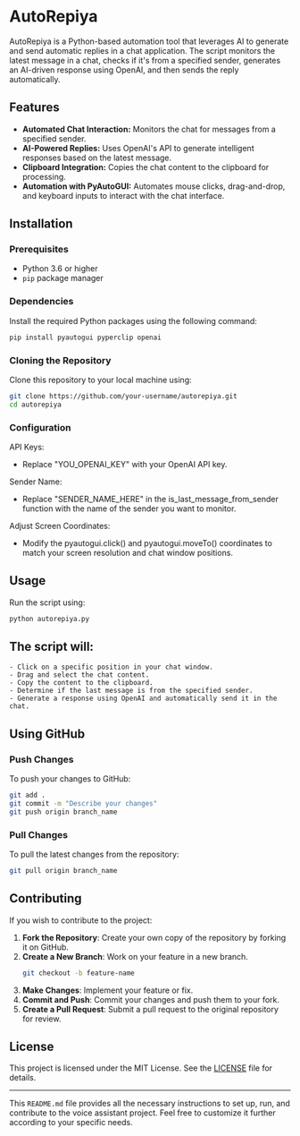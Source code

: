 # AutoRepiya

AutoRepiya is a Python-based automation tool that leverages AI to generate and send automatic replies in a chat application. The script monitors the latest message in a chat, checks if it's from a specified sender, generates an AI-driven response using OpenAI, and then sends the reply automatically.

## Features

- **Automated Chat Interaction:** Monitors the chat for messages from a specified sender.
- **AI-Powered Replies:** Uses OpenAI's API to generate intelligent responses based on the latest message.
- **Clipboard Integration:** Copies the chat content to the clipboard for processing.
- **Automation with PyAutoGUI:** Automates mouse clicks, drag-and-drop, and keyboard inputs to interact with the chat interface.

## Installation

### Prerequisites

- Python 3.6 or higher
- `pip` package manager

### Dependencies

Install the required Python packages using the following command:

```bash
pip install pyautogui pyperclip openai

```

### Cloning the Repository
Clone this repository to your local machine using:

```bash
git clone https://github.com/your-username/autorepiya.git
cd autorepiya
```

### Configuration
API Keys:

- Replace "YOU_OPENAI_KEY" with your OpenAI API key.

Sender Name:

- Replace "SENDER_NAME_HERE" in the is_last_message_from_sender function with the name of the sender you want to monitor.

Adjust Screen Coordinates:

- Modify the pyautogui.click() and pyautogui.moveTo() coordinates to match your screen resolution and chat window positions.

## Usage

Run the script using:

```bash
python autorepiya.py
```

## The script will:

    - Click on a specific position in your chat window.
    - Drag and select the chat content.
    - Copy the content to the clipboard.
    - Determine if the last message is from the specified sender.
    - Generate a response using OpenAI and automatically send it in the chat.

## Using GitHub

### Push Changes

To push your changes to GitHub:

```bash
git add .
git commit -m "Describe your changes"
git push origin branch_name
```

### Pull Changes

To pull the latest changes from the repository:

```bash
git pull origin branch_name
```

## Contributing

If you wish to contribute to the project:

1. **Fork the Repository**: Create your own copy of the repository by forking it on GitHub.
2. **Create a New Branch**: Work on your feature in a new branch.
   ```bash
   git checkout -b feature-name
   ```
3. **Make Changes**: Implement your feature or fix.
4. **Commit and Push**: Commit your changes and push them to your fork.
5. **Create a Pull Request**: Submit a pull request to the original repository for review.

## License

This project is licensed under the MIT License. See the [LICENSE](LICENSE) file for details.

---

This `README.md` file provides all the necessary instructions to set up, run, and contribute to the voice assistant project. Feel free to customize it further according to your specific needs.